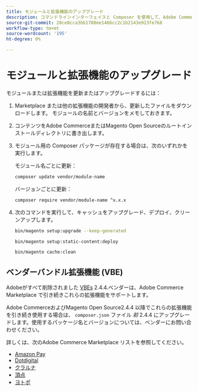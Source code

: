 ```yaml
---
title: モジュールと拡張機能のアップグレード
description: コマンドラインインターフェイスと Composer を使用して、Adobe CommerceおよびMagento Open Sourceモジュールと拡張機能をアップグレードします。
source-git-commit: 28ce8cca3bb1780ee1466cc2c1b2143e923fe768
workflow-type: tm+mt
source-wordcount: '195'
ht-degree: 0%

---
```



# モジュールと拡張機能のアップグレード

モジュールまたは拡張機能を更新またはアップグレードするには：

1. Marketplace または他の拡張機能の開発者から、更新したファイルをダウンロードします。 モジュールの名前とバージョンをメモしておきます。

1. コンテンツをAdobe CommerceまたはMagento Open Sourceのルートインストールディレクトリに書き出します。

1. モジュール用の Composer パッケージが存在する場合は、次のいずれかを実行します。

   モジュール名ごとに更新：

   ```bash
   composer update vendor/module-name
   ```

   バージョンごとに更新：

   ```bash
   composer require vendor/module-name ^x.x.x
   ```

1. 次のコマンドを実行して、キャッシュをアップグレード、デプロイ、クリーンアップします。

   ```bash
   bin/magento setup:upgrade --keep-generated
   ```

   ```bash
   bin/magento setup:static-content:deploy
   ```

   ```bash
   bin/magento cache:clean
   ```

## ベンダーバンドル拡張機能 (VBE)

Adobeがすべて削除されました [VBEs](https://devdocs.magento.com/extensions/vendor/) 2.4.4.ベンダーは、Adobe Commerce Marketplace で引き続きこれらの拡張機能をサポートします。

Adobe CommerceおよびMagento Open Source2.4.4 以降でこれらの拡張機能を引き続き使用する場合は、 `composer.json` ファイル _前_ 2.4.4 にアップグレードします。使用するパッケージ名とバージョンについては、ベンダーにお問い合わせください。

詳しくは、次のAdobe Commerce Marketplace リストを参照してください。

- [Amazon Pay](https://marketplace.magento.com/amzn-amazon-pay-magento-2-module.html)
- [Dotdigital](https://marketplace.magento.com/dotdigital-dotdigital-magento2-os-package.html)
- [クラルナ](https://marketplace.magento.com/klarna-m2-klarna.html)
- [頂点](https://marketplace.magento.com/vertexinc-vertex-tax-module.html)
- [ヨトポ](https://marketplace.magento.com/yotpo-module-yotpo.html)

